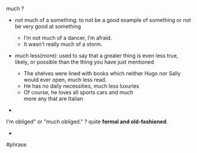 much
?
- not much of a something: to not be a good example of something or not be very good at something
	- I’m not much of a dancer, I’m afraid.
	- It wasn’t really much of a storm.

- much less(more): used to say that a greater thing is even less true, likely, or possible than the thing you have just mentioned
	- The shelves were lined with books which neither Hugo nor Sally would ever open, much less read.
	- He has no daily necessities, much less luxuries
	- Of course, he loves all sports cars and much more any that are Italian
<!--SR:!2025-11-19,24,250-->
-

I'm obliged" or "much obliged."
?
quite **formal and old-fashioned**.
<!--SR:!2025-11-14,19,250-->
-

#phrase 